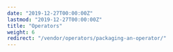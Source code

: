 ```yaml
---
date: "2019-12-27T00:00:00Z"
lastmod: "2019-12-27T00:00:00Z"
title: "Operators"
weight: 6
redirect: "/vendor/operators/packaging-an-operator/"
---
```

